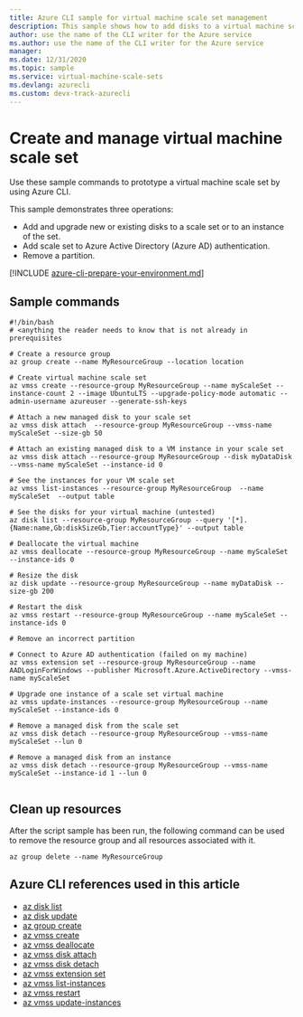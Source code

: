 ```yaml
---
title: Azure CLI sample for virtual machine scale set management
description: This sample shows how to add disks to a virtual machine scale set, upgrade disks, add your virtual machines to Azure AD authentication, and remove a partition.
author: use the name of the CLI writer for the Azure service
ms.author: use the name of the CLI writer for the Azure service
manager: 
ms.date: 12/31/2020
ms.topic: sample
ms.service: virtual-machine-scale-sets
ms.devlang: azurecli 
ms.custom: devx-track-azurecli
---
```


# Create and manage virtual machine scale set

Use these sample commands to prototype a virtual machine scale set by using Azure CLI.

This sample demonstrates three operations:

* Add and upgrade new or existing disks to a scale set or to an instance of the set.
* Add scale set to Azure Active Directory (Azure AD) authentication.
* Remove a partition.

[!INCLUDE [azure-cli-prepare-your-environment.md](../../../includes/azure-cli-prepare-your-environment.md)]

## Sample commands

```azurecli-interactive
#!/bin/bash
# <anything the reader needs to know that is not already in prerequisites

# Create a resource group
az group create --name MyResourceGroup --location location

# Create virtual machine scale set
az vmss create --resource-group MyResourceGroup --name myScaleSet --instance-count 2 --image UbuntuLTS --upgrade-policy-mode automatic --admin-username azureuser --generate-ssh-keys

# Attach a new managed disk to your scale set
az vmss disk attach  --resource-group MyResourceGroup --vmss-name myScaleSet --size-gb 50

# Attach an existing managed disk to a VM instance in your scale set
az vmss disk attach --resource-group MyResourceGroup --disk myDataDisk --vmss-name myScaleSet --instance-id 0

# See the instances for your VM scale set
az vmss list-instances --resource-group MyResourceGroup  --name myScaleSet  --output table

# See the disks for your virtual machine (untested)
az disk list --resource-group MyResourceGroup --query '[*].{Name:name,Gb:diskSizeGb,Tier:accountType}' --output table

# Deallocate the virtual machine
az vmss deallocate --resource-group MyResourceGroup --name myScaleSet --instance-ids 0 

# Resize the disk
az disk update --resource-group MyResourceGroup --name myDataDisk --size-gb 200

# Restart the disk
az vmss restart --resource-group MyResourceGroup --name myScaleSet --instance-ids 0 

# Remove an incorrect partition

# Connect to Azure AD authentication (failed on my machine)
az vmss extension set --resource-group MyResourceGroup --name AADLoginForWindows --publisher Microsoft.Azure.ActiveDirectory --vmss-name myScaleSet

# Upgrade one instance of a scale set virtual machine
az vmss update-instances --resource-group MyResourceGroup --name myScaleSet --instance-ids 0 

# Remove a managed disk from the scale set
az vmss disk detach --resource-group MyResourceGroup --vmss-name myScaleSet --lun 0

# Remove a managed disk from an instance
az vmss disk detach --resource-group MyResourceGroup --vmss-name myScaleSet --instance-id 1 --lun 0


```

## Clean up resources

After the script sample has been run, the following command can be used to remove the resource group and all resources associated with it.

```azurecli-interactive
az group delete --name MyResourceGroup
```

## Azure CLI references used in this article

* [az disk list](/cli/azure/disk#az_disk_list)
* [az disk update](/cli/azure/disk#az_disk_update)
* [az group create](/cli/azure/group#az_group_create)
* [az vmss create](/cli/azure/vmss#az_vmss_create)
* [az vmss deallocate](/cli/azure/vmss#az_vmss_deallocate)
* [az vmss disk attach](/cli/azure/vmss/disk#az_vmss_disk_attach)
* [az vmss disk detach](/cli/azure/vmss/disk#az_vmss_disk_detach)
* [az vmss extension set](/cli/azure/vmss/extension#az_vmss_extension_set)
* [az vmss list-instances](/cli/azure/vmss#az_vmss_list_instances)
* [az vmss restart](/cli/azure/vmss#az_vmss_restart)
* [az vmss update-instances](/cli/azure/vmss#az_vmss_update_instances)
